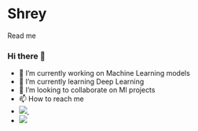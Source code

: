 # Shrey
Read me
### Hi there 👋

- 🔭 I’m currently working on  Machine Learning models
- 🌱 I’m currently learning Deep Learning 
- 👯 I’m looking to collaborate on Ml projects
- 📫 How to reach me 
- <a href="www.linkedin.com/in/shrey-singh-ind">
    <img src="https://img.shields.io/badge/Linkedin-shrey-blue">
  </a> &nbsp; 
 - ![](https://komarev.com/ghpvc/?username=shrey1409&color=green)

    
